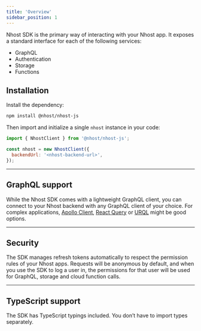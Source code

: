 ```yaml
---
title: 'Overview'
sidebar_position: 1
---
```


Nhost SDK is the primary way of interacting with your Nhost app. It exposes a standard interface for each of the following services:

- GraphQL
- Authentication
- Storage
- Functions

## Installation

Install the dependency:

```bash
npm install @nhost/nhost-js
```

Then import and initialize a single `nhost` instance in your code:

```js
import { NhostClient } from '@nhost/nhost-js';

const nhost = new NhostClient({
  backendUrl: '<nhost-backend-url>',
});
```

---

## GraphQL support

While the Nhost SDK comes with a lightweight GraphQL client, you can connect to your Nhost backend with any GraphQL client of your choice. For complex applications, [Apollo Client](https://github.com/apollographql/apollo-client), [React Query](https://github.com/tannerlinsley/react-query) or [URQL](https://github.com/FormidableLabs/urql) might be good options.

---

## Security

The SDK manages refresh tokens automatically to respect the permission rules of your Nhost apps. Requests will be anonymous by default, and when you use the SDK to log a user in, the permissions for that user will be used for GraphQL, storage and cloud function calls.

---

## TypeScript support

The SDK has TypeScript typings included. You don’t have to import types separately.
